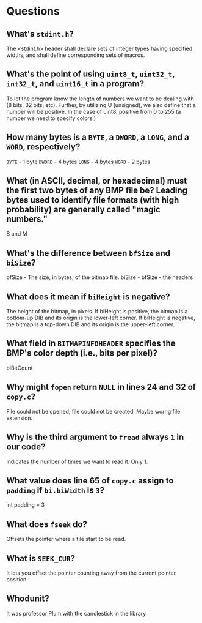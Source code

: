 # Questions

## What's `stdint.h`?

The <stdint.h> header shall declare sets of integer types having specified widths, and shall define corresponding sets of macros.

## What's the point of using `uint8_t`, `uint32_t`, `int32_t`, and `uint16_t` in a program?

To let the program know the length of numbers we want to be dealing with (8 bits, 32 bits, etc). Further, by utilizing U (unsigned), we also define that a number will be positive. In the case of uint8, positive from 0 to 255 (a number we need to specify colors.)

## How many bytes is a `BYTE`, a `DWORD`, a `LONG`, and a `WORD`, respectively?

`BYTE` - 1 byte
`DWORD` - 4 bytes
`LONG` - 4 bytes
`WORD` - 2 bytes

## What (in ASCII, decimal, or hexadecimal) must the first two bytes of any BMP file be? Leading bytes used to identify file formats (with high probability) are generally called "magic numbers."

B and M

## What's the difference between `bfSize` and `biSize`?

bfSize - The size, in bytes, of the bitmap file.
biSize - bfSize - the headers

## What does it mean if `biHeight` is negative?

The height of the bitmap, in pixels. If biHeight is positive, the bitmap is a bottom-up DIB and its origin is the lower-left corner. If biHeight is negative, the bitmap is a top-down DIB and its origin is the upper-left corner.

## What field in `BITMAPINFOHEADER` specifies the BMP's color depth (i.e., bits per pixel)?

biBitCount

## Why might `fopen` return `NULL` in lines 24 and 32 of `copy.c`?

File could not be opened, file could not be created. Maybe worng file extension.

## Why is the third argument to `fread` always `1` in our code?

Indicates the number of times we want to read it. Only 1.

## What value does line 65 of `copy.c` assign to `padding` if `bi.biWidth` is `3`?

int padding = 3


## What does `fseek` do?

Offsets the pointer where a file start to be read.

## What is `SEEK_CUR`?

It lets you offset the pointer counting away from the current pointer position.

## Whodunit?

It was professor Plum with the candlestick in the library
